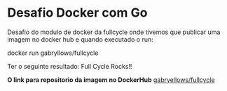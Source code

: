 # Desafio Docker com Go

Desafio do modulo de docker da fullcycle onde tivemos que publicar uma imagem no docker hub e quando executado o run:

docker run gabryllows/fullcycle

Ter o seguinte resultado: Full Cycle Rocks!!

**O link para repositorio da imagem no DockerHub** [gabryellows/fullcycle](https://hub.docker.com/repository/docker/gabryellows/fullcycle/general)
